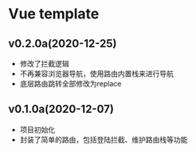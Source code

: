 # Vue template  

## v0.2.0a(2020-12-25)  
- 修改了拦截逻辑  
- 不再兼容浏览器导航，使用路由内置栈来进行导航  
- 底层路由跳转全部修改为replace  

## v0.1.0a(2020-12-07)  
- 项目初始化  
- 封装了简单的路由，包括登陆拦截、维护路由栈等功能  
